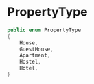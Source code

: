 # PropertyType

```cs
public enum PropertyType
{
	House,
	GuestHouse,
	Apartment,
	Hostel,
	Hotel,
}
```